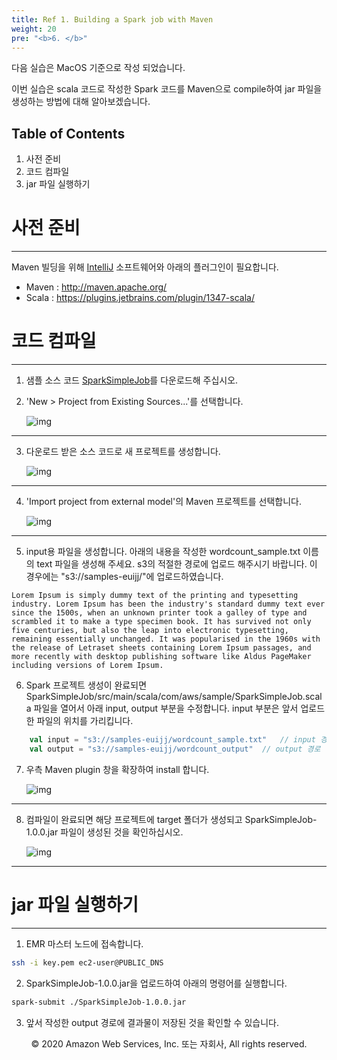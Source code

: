 ```yaml
---
title: Ref 1. Building a Spark job with Maven
weight: 20
pre: "<b>6. </b>"
---
```


다음 실습은 MacOS 기준으로 작성 되었습니다.

이번 실습은 scala 코드로 작성한 Spark 코드를 Maven으로 compile하여 jar 파일을 생성하는 방법에 대해 알아보겠습니다.

## Table of Contents

1. 사전 준비
2. 코드 컴파일
3. jar 파일 실행하기


# 사전 준비<a name="사전_준비"></a>
---

Maven 빌딩을 위해 [IntelliJ](https://www.jetbrains.com/idea/) 소프트웨어와 아래의 플러그인이 필요합니다.

* Maven : http://maven.apache.org/
* Scala : https://plugins.jetbrains.com/plugin/1347-scala/


# 코드 컴파일<a name="코드_컴파일"></a>
---

1. 샘플 소스 코드 [SparkSimpleJob](https://github.com/elbanic/SparkSimpleJob)를 다운로드해 주십시오.

2. 'New > Project from Existing Sources...'를 선택합니다.

    ![img](./images/lab6_pic1.png)
---

3. 다운로드 받은 소스 코드로 새 프로젝트를 생성합니다. 

    ![img](./images/lab6_pic2.png)
---

4. 'Import project from external model'의 Maven 프로젝트를 선택합니다.

    ![img](./images/lab6_pic3.png)
---

5. input용 파일을 생성합니다. 아래의 내용을 작성한 wordcount_sample.txt 이름의 text 파일을 생성해 주세요.
s3의 적절한 경로에 업로드 해주시기 바랍니다. 이 경우에는 "s3://samples-euijj/"에 업로드하였습니다.

```
Lorem Ipsum is simply dummy text of the printing and typesetting industry. Lorem Ipsum has been the industry's standard dummy text ever since the 1500s, when an unknown printer took a galley of type and scrambled it to make a type specimen book. It has survived not only five centuries, but also the leap into electronic typesetting, remaining essentially unchanged. It was popularised in the 1960s with the release of Letraset sheets containing Lorem Ipsum passages, and more recently with desktop publishing software like Aldus PageMaker including versions of Lorem Ipsum.
```

6. Spark 프로젝트 생성이 완료되면 SparkSimpleJob/src/main/scala/com/aws/sample/SparkSimpleJob.scala 파일을 열어서 아래 input, output 부분을 수정합니다. 
input 부분은 앞서 업로드한 파일의 위치를 가리킵니다.

```scala
    val input = "s3://samples-euijj/wordcount_sample.txt"   // input 경로
    val output = "s3://samples-euijj/wordcount_output"  // output 경로
```

7. 우측 Maven plugin 창을 확장하여 install 합니다.

    ![img](./images/lab6_pic4.png)
---

8. 컴파일이 완료되면 해당 프로젝트에 target 폴더가 생성되고 SparkSimpleJob-1.0.0.jar 파일이 생성된 것을 확인하십시오.

    ![img](./images/lab6_pic5.png)
---


# jar 파일 실행하기<a name="jar_파일_실행하기"></a>
---

1. EMR 마스터 노드에 접속합니다.

```sh
ssh -i key.pem ec2-user@PUBLIC_DNS
```

2. SparkSimpleJob-1.0.0.jar을 업로드하여 아래의 명령어를 실행합니다.

```sh
spark-submit ./SparkSimpleJob-1.0.0.jar
```

3. 앞서 작성한 output 경로에 결과물이 저장된 것을 확인할 수 있습니다.



<p align="center">
© 2020 Amazon Web Services, Inc. 또는 자회사, All rights reserved.
</p>